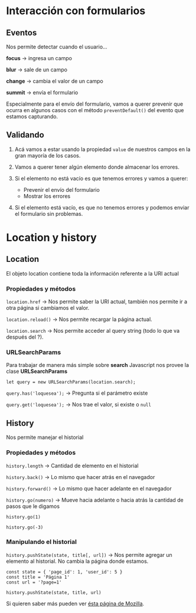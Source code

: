 # Interacción con formularios

## Eventos

Nos permite detectar cuando el usuario...

**focus** → ingresa un campo

**blur** → sale de un campo

**change** → cambia el valor de un campo

**summit** → envía el formulario

Especialmente para el envío del formulario, vamos a querer prevenir que ocurra en algunos casos con el método `preventDefault()` del evento que estamos capturando.

## Validando

1. Acá vamos a estar usando la propiedad `value` de nuestros campos en la gran mayoría de los casos.

2. Vamos a querer tener algún elemento donde almacenar los errores.

3. Si el elemento no está vacío es que tenemos errores y vamos a querer:
    - Prevenir el envío del formulario
    - Mostrar los errores

4. Si el elemento está vacío, es que no tenemos errores y podemos enviar el formulario sin problemas.

# Location y history

## Location

El objeto location contiene toda la información referente a la URI actual

### Propiedades y métodos

`location.href` → Nos permite saber la URI actual, también nos permite ir a otra página si cambiamos el valor.

`location.reload()` → Nos permite recargar la página actual.

`location.search` → Nos permite acceder al query string (todo lo que va después del ?).

### URLSearchParams

Para trabajar de manera más simple sobre **search** Javascript nos provee la clase **URLSearchParams**

`let query = new URLSearchParams(location.search);`

`query.has('loquesea');` → Pregunta si el parámetro existe

`query.get('loquesea');` → Nos trae el valor, si existe o `null`

## History

Nos permite manejar el historial

### Propiedades y métodos

`history.length` → Cantidad de elemento en el historial

`history.back()` → Lo mismo que hacer atrás en el navegador

`history.forward()` → Lo mismo que hacer adelante en el navegador

`history.go(numero)` → Mueve hacia adelante o hacia atrás la cantidad de pasos que le digamos

`history.go(1)`

`history.go(-3)`

### Manipulando el historial


`history.pushState(state, title[, url])` → Nos permite agregar un elemento al historial. No cambia la página donde estamos.

```
const state = { 'page_id': 1, 'user_id': 5 }
const title = 'Página 1'
const url = '?page=1'

history.pushState(state, title, url)
```

Si quieren saber más pueden ver [ésta página de Mozilla](https://developer.mozilla.org/es/docs/DOM/Manipulando_el_historial_del_navegador).